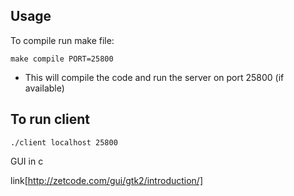 ## Usage

To compile run make file:

```
make compile PORT=25800
```

- This will compile the code and run the server on port 25800 (if available)

## To run client

```
./client localhost 25800

```
GUI in c

link[http://zetcode.com/gui/gtk2/introduction/]